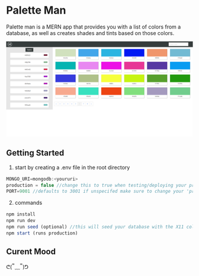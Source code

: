 # Palette Man
Palette man is a MERN app that provides you with a list of colors from a database, as well as creates shades and tints based on those colors.

![alt text](./screenShots/list-view.png "Logo Title Text 1")

## Getting Started

1. start by creating a .env file in the root directory
```js
MONGO_URI=mongodb:<youruri>
production = false //change this to true when testing/deploying your production build
PORT=9001 //defaults to 3001 if unspecifed make sure to change your 'proxy' field in your package.json to match, then allows the webpack-dev-server to access your apis
```
2. commands 
```js
npm install
npm run dev
npm run seed (optional) //this will seed your database with the X11 color set, plus additional random hex colors, with an end result of 4096 unique colors. If you prefer to use your own set, seed the data however you see fit. Just make sure to follow the schema in server/models
npm start (runs production)
```

## Curent Mood  
ᕦ( ̿ ﹏ ̿ )ᕤ
